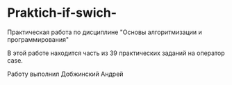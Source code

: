 # Praktich-if-swich-
Практическая работа по дисциплине "Основы алгоритмизации и программирования"

В этой работе находится часть из 39 практических заданий на оператор case.

Работу выполнил Добжинский Андрей

